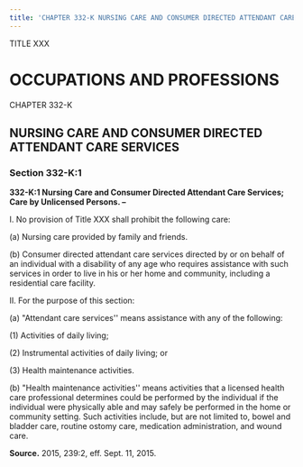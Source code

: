 ```yaml
---
title: 'CHAPTER 332-K NURSING CARE AND CONSUMER DIRECTED ATTENDANT CARE SERVICES'
---
```


TITLE XXX
                                             
OCCUPATIONS AND PROFESSIONS
===========================

CHAPTER 332-K
                                             
NURSING CARE AND CONSUMER DIRECTED ATTENDANT CARE SERVICES
----------------------------------------------------------

### Section 332-K:1

 **332-K:1 Nursing Care and Consumer Directed Attendant Care
Services; Care by Unlicensed Persons. –**
                                             
 I. No provision of Title XXX shall prohibit the following care:
                                             
 (a) Nursing care provided by family and friends.
                                             
 (b) Consumer directed attendant care services directed by or on
behalf of an individual with a disability of any age who requires
assistance with such services in order to live in his or her home and
community, including a residential care facility.
                                             
 II. For the purpose of this section:
                                             
 (a) "Attendant care services'' means assistance with any of the
following:
                                             
 (1) Activities of daily living;
                                             
 (2) Instrumental activities of daily living; or
                                             
 (3) Health maintenance activities.
                                             
 (b) "Health maintenance activities'' means activities that a
licensed health care professional determines could be performed by the
individual if the individual were physically able and may safely be
performed in the home or community setting. Such activities include, but
are not limited to, bowel and bladder care, routine ostomy care,
medication administration, and wound care.

**Source.** 2015, 239:2, eff. Sept. 11, 2015.
